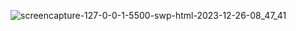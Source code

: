 
![screencapture-127-0-0-1-5500-swp-html-2023-12-26-08_47_41](https://github.com/Zaid2021info/Swap-two-variables/assets/135250975/921438bf-6332-4e79-94b1-b2ff3820a058)
